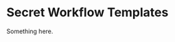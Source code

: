 [title]: # (Secret Workflow Templates)
[tags]: # (XXX)
[priority]: # (5608)
# Secret Workflow Templates
Something here.
